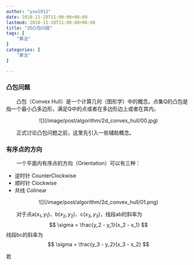 ```yaml
---
author: "ysw1912"
date: 2018-11-20T11:00:00+08:00
lastmod: 2018-11-20T11:00:00+08:00
title: "2D凸包问题"
tags: [
    "算法"
]
categories: [
    "算法"
]

---
```


<script type="text/javascript" src="http://cdn.mathjax.org/mathjax/latest/MathJax.js?config=default"></script>

### 凸包问题

&emsp;&emsp;凸包（Convex Hull）是一个计算几何（图形学）中的概念。点集Q的凸包是指一个最小凸多边形，满足Q中的点或者在多边形边上或者在其内。
<div align=center>![](/image/post/algorithm/2d_convex_hull/00.jpg)</div>

&emsp;&emsp;正式讨论凸包问题之前，这里先引入一些辅助概念。

### 有序点的方向

&emsp;&emsp;一个平面内有序点的方向（Orientation）可以有三种：

- 逆时针 CounterClockwise
- 顺时针 Clockwise
- 共线 Colinear
<div align=center>![](/image/post/algorithm/2d_convex_hull/01.png)</div>

&emsp;&emsp;对于点a($x_1, y_1$)、b($x_2, y_2$)、c($x_3, y_3$)，线段ab的斜率为
$$ \sigma = \frac{y_2 - y_1}{x_2 - x_1} $$
线段bc的斜率为
$$ \sigma = \frac{y_3 - y_2}{x_3 - x_2} $$

若